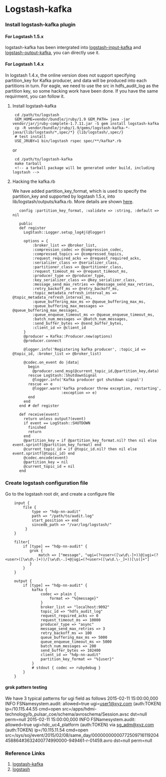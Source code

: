 <!--
{% comment %}
# Licensed to the Apache Software Foundation (ASF) under one or more
# contributor license agreements.  See the NOTICE file distributed with
# this work for additional information regarding copyright ownership.
# The ASF licenses this file to You under the Apache License, Version 2.0
# (the "License"); you may not use this file except in compliance with
# the License.  You may obtain a copy of the License at
#
#    http://www.apache.org/licenses/LICENSE-2.0
#
# Unless required by applicable law or agreed to in writing, software
# distributed under the License is distributed on an "AS IS" BASIS,
# WITHOUT WARRANTIES OR CONDITIONS OF ANY KIND, either express or implied.
# See the License for the specific language governing permissions and
# limitations under the License.
{% endcomment %}
-->

# Logstash-kafka 

### Install logstash-kafka plugin


#### For Logstash 1.5.x


logstash-kafka has been intergrated into [logstash-input-kafka][logstash-input-kafka] and [logstash-output-kafka][logstash-output-kafka], you can directly use it.

[logstash-input-kafka]: https://github.com/logstash-plugins/logstash-input-kafka
[logstash-output-kafka]: https://github.com/logstash-plugins/logstash-output-kafka

#### For Logstash 1.4.x

In logstash 1.4.x, the online version does not support specifying partition\_key for Kafka producer, and data will be produced into each partitions in turn. For eagle, we need to use the src in hdfs\_audit\_log as the partition key, so some hacking work have been done. If you have the same requirment, you can follow it. 

1. Install logstash-kafka

        cd /path/to/logstash
        GEM_HOME=vendor/bundle/jruby/1.9 GEM_PATH= java -jar vendor/jar/jruby-complete-1.7.11.jar -S gem install logstash-kafka
        cp -R vendor/bundle/jruby/1.9/gems/logstash-kafka-*-java/{lib/logstash/*,spec/*} {lib/logstash/,spec/}
        # test install
        USE_JRUBY=1 bin/logstash rspec spec/**/kafka*.rb

    or

        cd /path/to/logstash-kafka
        make tarball
        <!-- a tarball package will be generated under build, including logstash -->

2. Hacking the kafka.rb

   We have added partition\_key\_format, which is used to specify the partition_key and supported by logstash 1.5.x, into  lib/logstash/outputs/kafka.rb. More details are shown [here](https://github.xyz.com/eagle/eagle/blob/master/eagle-assembly/src/main/docs/kafka.rb).
       
          config :partition_key_format, :validate => :string, :default => nil
        
          public
          def register
            LogStash::Logger.setup_log4j(@logger)
        
            options = {
                :broker_list => @broker_list,
                :compression_codec => @compression_codec,
                :compressed_topics => @compressed_topics,
                :request_required_acks => @request_required_acks,
                :serializer_class => @serializer_class,
                :partitioner_class => @partitioner_class,
                :request_timeout_ms => @request_timeout_ms,
                :producer_type => @producer_type,
                :key_serializer_class => @key_serializer_class,
                :message_send_max_retries => @message_send_max_retries,
                :retry_backoff_ms => @retry_backoff_ms,
                :topic_metadata_refresh_interval_ms => @topic_metadata_refresh_interval_ms,
                :queue_buffering_max_ms => @queue_buffering_max_ms,
                :queue_buffering_max_messages => @queue_buffering_max_messages,
                :queue_enqueue_timeout_ms => @queue_enqueue_timeout_ms,
                :batch_num_messages => @batch_num_messages,
                :send_buffer_bytes => @send_buffer_bytes,
                :client_id => @client_id
            }
            @producer = Kafka::Producer.new(options)
            @producer.connect
        
            @logger.info('Registering kafka producer', :topic_id => @topic_id, :broker_list => @broker_list)
        
            @codec.on_event do |data|
              begin
                @producer.send_msg(@current_topic_id,@partition_key,data)
              rescue LogStash::ShutdownSignal
                @logger.info('Kafka producer got shutdown signal')
              rescue => e
                @logger.warn('kafka producer threw exception, restarting',
                             :exception => e)
              end
            end
          end # def register
        
          def receive(event)
            return unless output?(event)
            if event == LogStash::SHUTDOWN
              finished
              return
            end
            @partition_key = if @partition_key_format.nil? then nil else event.sprintf(@partition_key_format) end
            @current_topic_id = if @topic_id.nil? then nil else event.sprintf(@topic_id) end
            @codec.encode(event)
            @partition_key = nil
            @current_topic_id = nil
          end


### Create logstash configuration file
Go to the logstash root dir, and create a configure file

        input {
            file {
                type => "hdp-nn-audit"
                path => "/path/to/audit.log"
                start_position => end
                sincedb_path => "/var/log/logstash/"
             }
        }

        filter{
            if [type] == "hdp-nn-audit" {
        	   grok {
        	       match => ["message", "ugi=(?<user>([\w\d\-]+))@|ugi=(?<user>([\w\d\-]+))/[\w\d\-.]+@|ugi=(?<user>([\w\d.\-_]+))[\s(]+"]
        	   }
            }
        }

        output {
            if [type] == "hdp-nn-audit" {
                kafka {
                    codec => plain {
                        format => "%{message}"
                    }
                    broker_list => "localhost:9092"
                    topic_id => "hdfs_audit_log"
                    request_required_acks => 0
                    request_timeout_ms => 10000
                    producer_type => "async"
                    message_send_max_retries => 3
                    retry_backoff_ms => 100
                    queue_buffering_max_ms => 5000
                    queue_enqueue_timeout_ms => 5000
                    batch_num_messages => 200
                    send_buffer_bytes => 102400
                    client_id => "hdp-nn-audit"
                    partition_key_format => "%{user}"
                }
                # stdout { codec => rubydebug }
            }
        }

#### grok pattern testing
We have 3 typical patterns for ugi field as follows
2015-02-11 15:00:00,000 INFO FSNamesystem.audit: allowed=true	ugi=user1@xyz.com (auth:TOKEN)	ip=/10.115.44.55	cmd=open	src=/apps/hdmi-technology/b_pulsar_coe/schema/avroschema/Session.avsc	dst=null	perm=null
2015-02-11 15:00:00,000 INFO FSNamesystem.audit: allowed=true	ugi=hdc_uc4_platform (auth:TOKEN) via sg_adm@xyz.com (auth:TOKEN)	ip=/10.115.11.54	cmd=open	src=/sys/soj/event/2015/02/08/same_day/00000000000772509716119204458864#3632400774990000-949461-r-01459.avro	dst=null	perm=null

### Reference Links
1. [logstash-kafka](https://github.com/joekiller/logstash-kafka)
2. [logstash](https://github.com/elastic/logstash)

